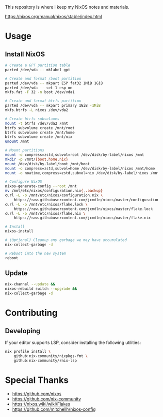 This repository is where I keep my NixOS notes and materials.

https://nixos.org/manual/nixos/stable/index.html

# Usage

## Install NixOS

```sh
# Create a GPT partition table
parted /dev/vda -- mklabel gpt

# Create and format /boot partition
parted /dev/vda -- mkpart ESP fat32 1MiB 1GiB
parted /dev/vda -- set 1 esp on
mkfs.fat -F 32 -n boot /dev/vda1

# Create and format btrfs partition
parted /dev/vda -- mkpart primary 1GiB -1MiB
mkfs.btrfs -L nixos /dev/vda2

# Create btrfs subvolumes
mount -t btrfs /dev/vda2 /mnt
btrfs subvolume create /mnt/root
btrfs subvolume create /mnt/home
btrfs subvolume create /mnt/nix
umount /mnt

# Mount partitions
mount -o compress=zstd,subvol=root /dev/disk/by-label/nixos /mnt
mkdir -p /mnt/{boot,home,nix}
mount /dev/disk/by-label/boot /mnt/boot
mount -o compress=zstd,subvol=home /dev/disk/by-label/nixos /mnt/home
mount -o noatime,compress=zstd,subvol=nix /dev/disk/by-label/nixos /mnt/nix

# Configure NixOS
nixos-generate-config --root /mnt
mv /mnt/etc/nixos/configuration.nix{,.backup}
curl -L -o /mnt/etc/nixos/configuration.nix \
    https://raw.githubusercontent.com/jcmdln/nixos/master/configuration.nix
curl -L -o /mnt/etc/nixos/flake.lock \
    https://raw.githubusercontent.com/jcmdln/nixos/master/flake.lock
curl -L -o /mnt/etc/nixos/flake.nix \
    https://raw.githubusercontent.com/jcmdln/nixos/master/flake.nix

# Install
nixos-install

# (Optional) Cleanup any garbage we may have accumulated
nix-collect-garbage -d

# Reboot into the new system
reboot
```

## Update

```sh
nix-channel --update &&
nixos-rebuild switch --upgrade &&
nix-collect-garbage -d
```

# Contributing

## Developing

If your editor supports LSP, consider installing the following utilities:

```sh
nix profile install \
    github:nix-community/nixpkgs-fmt \
    github:nix-community/rnix-lsp
```

# Special Thanks

-   https://github.com/nixos
-   https://github.com/nix-community
-   https://nixos.wiki/wiki/Flakes
-   https://github.com/mitchellh/nixos-config
